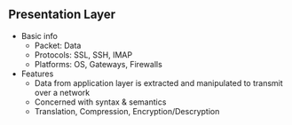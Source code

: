 ## Presentation Layer
- Basic info
  - Packet: Data
  - Protocols: SSL, SSH, IMAP
  - Platforms: OS, Gateways, Firewalls
- Features
  - Data from application layer is extracted and manipulated to transmit over a network
  - Concerned with syntax & semantics
  - Translation, Compression, Encryption/Descryption
